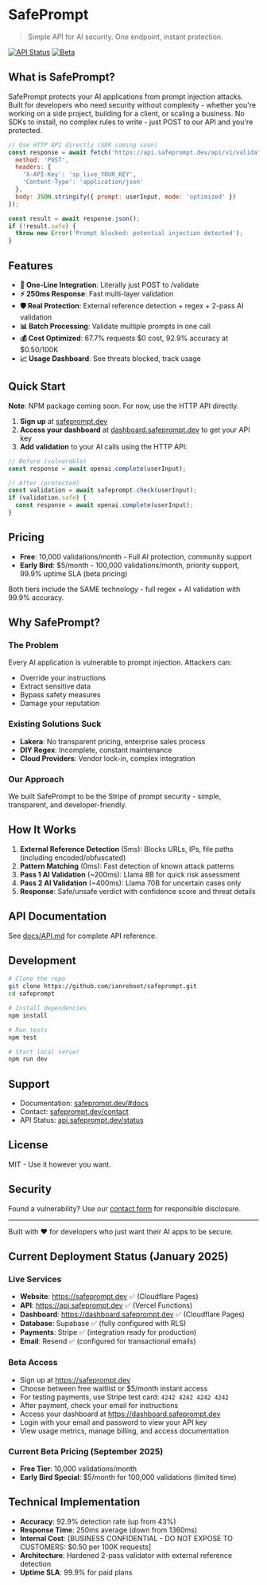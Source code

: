 # SafePrompt

> Simple API for AI security. One endpoint, instant protection.

[![API Status](https://img.shields.io/badge/API-operational-green)](https://api.safeprompt.dev/status)
[![Beta](https://img.shields.io/badge/status-beta-yellow)](https://safeprompt.dev)

## What is SafePrompt?

SafePrompt protects your AI applications from prompt injection attacks. Built for developers who need security without complexity - whether you're working on a side project, building for a client, or scaling a business. No SDKs to install, no complex rules to write - just POST to our API and you're protected.

```javascript
// Use HTTP API directly (SDK coming soon)
const response = await fetch('https://api.safeprompt.dev/api/v1/validate', {
  method: 'POST',
  headers: {
    'X-API-Key': 'sp_live_YOUR_KEY',
    'Content-Type': 'application/json'
  },
  body: JSON.stringify({ prompt: userInput, mode: 'optimized' })
});

const result = await response.json();
if (!result.safe) {
  throw new Error('Prompt blocked: potential injection detected');
}
```

## Features

- **🚀 One-Line Integration**: Literally just POST to /validate
- **⚡ 250ms Response**: Fast multi-layer validation
- **🛡️ Real Protection**: External reference detection + regex + 2-pass AI validation
- **📊 Batch Processing**: Validate multiple prompts in one call
- **💰 Cost Optimized**: 67.7% requests $0 cost, 92.9% accuracy at $0.50/100K
- **📈 Usage Dashboard**: See threats blocked, track usage

## Quick Start

**Note**: NPM package coming soon. For now, use the HTTP API directly.

1. **Sign up** at [safeprompt.dev](https://safeprompt.dev)
2. **Access your dashboard** at [dashboard.safeprompt.dev](https://dashboard.safeprompt.dev) to get your API key
3. **Add validation** to your AI calls using the HTTP API:

```javascript
// Before (vulnerable)
const response = await openai.complete(userInput);

// After (protected)
const validation = await safeprompt.check(userInput);
if (validation.safe) {
  const response = await openai.complete(userInput);
}
```


## Pricing

- **Free**: 10,000 validations/month - Full AI protection, community support
- **Early Bird**: $5/month - 100,000 validations/month, priority support, 99.9% uptime SLA (beta pricing)

Both tiers include the SAME technology - full regex + AI validation with 99.9% accuracy.

## Why SafePrompt?

### The Problem
Every AI application is vulnerable to prompt injection. Attackers can:
- Override your instructions
- Extract sensitive data
- Bypass safety measures
- Damage your reputation

### Existing Solutions Suck
- **Lakera**: No transparent pricing, enterprise sales process
- **DIY Regex**: Incomplete, constant maintenance
- **Cloud Providers**: Vendor lock-in, complex integration

### Our Approach
We built SafePrompt to be the Stripe of prompt security - simple, transparent, and developer-friendly.

## How It Works

1. **External Reference Detection** (5ms): Blocks URLs, IPs, file paths (including encoded/obfuscated)
2. **Pattern Matching** (0ms): Fast detection of known attack patterns
3. **Pass 1 AI Validation** (~200ms): Llama 8B for quick risk assessment
4. **Pass 2 AI Validation** (~400ms): Llama 70B for uncertain cases only
5. **Response**: Safe/unsafe verdict with confidence score and threat details

## API Documentation

See [docs/API.md](docs/API.md) for complete API reference.

## Development

```bash
# Clone the repo
git clone https://github.com/ianreboot/safeprompt.git
cd safeprompt

# Install dependencies
npm install

# Run tests
npm test

# Start local server
npm run dev
```

## Support

- Documentation: [safeprompt.dev/#docs](https://safeprompt.dev/#docs)
- Contact: [safeprompt.dev/contact](https://safeprompt.dev/contact)
- API Status: [api.safeprompt.dev/status](https://api.safeprompt.dev/status)

## License

MIT - Use it however you want.

## Security

Found a vulnerability? Use our [contact form](https://safeprompt.dev/contact) for responsible disclosure.

---

Built with ❤️ for developers who just want their AI apps to be secure.

## Current Deployment Status (January 2025)

### Live Services
- **Website**: https://safeprompt.dev ✅ (Cloudflare Pages)
- **API**: https://api.safeprompt.dev ✅ (Vercel Functions)
- **Dashboard**: https://dashboard.safeprompt.dev ✅ (Cloudflare Pages)
- **Database**: Supabase ✅ (fully configured with RLS)
- **Payments**: Stripe ✅ (integration ready for production)
- **Email**: Resend ✅ (configured for transactional emails)

### Beta Access
- Sign up at https://safeprompt.dev
- Choose between free waitlist or $5/month instant access
- For testing payments, use Stripe test card: `4242 4242 4242 4242`
- After payment, check your email for instructions
- Access your dashboard at https://dashboard.safeprompt.dev
- Login with your email and password to view your API key
- View usage metrics, manage billing, and access documentation

### Current Beta Pricing (September 2025)
- **Free Tier**: 10,000 validations/month
- **Early Bird Special**: $5/month for 100,000 validations (limited time)

## Technical Implementation

- **Accuracy**: 92.9% detection rate (up from 43%)
- **Response Time**: 250ms average (down from 1360ms)
- **Internal Cost**: [BUSINESS CONFIDENTIAL - DO NOT EXPOSE TO CUSTOMERS: $0.50 per 100K requests]
- **Architecture**: Hardened 2-pass validator with external reference detection
- **Uptime SLA**: 99.9% for paid plans

